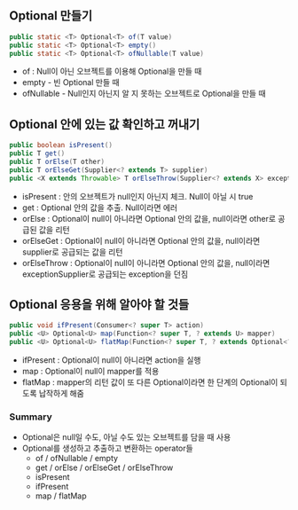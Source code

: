 ## Optional 만들기

```java
public static <T> Optional<T> of(T value)
public static <T> Optional<T> empty()
public static <T> Optional<T> ofNullable(T value)
```

- of : Null이 아닌 오브젝트를 이용해 Optional을 만들 때
- empty - 빈 Optional 만들 때
- ofNullable - Null인지 아닌지 알 지 못하는 오브젝트로 Optional을 만들 때

## Optional 안에 있는 값 확인하고 꺼내기

```java
public boolean isPresent()
public T get()
public T orElse(T other)
public T orElseGet(Supplier<? extends T> supplier)
public <X extends Throwable> T orElseThrow(Supplier<? extends X> exceptionSupplier) throws X
```

- isPresent : 안의 오브젝트가 null인지 아닌지 체크. Null이 아닐 시 true
- get : Optional 안의 값을 추출. Null이라면 에러
- orElse : Optional이 null이 아니라면 Optional 안의 값을, null이라면 other로 공급된 값을 리턴
- orElseGet : Optional이 null이 아니라면 Optional 안의 값을, null이라면 supplier로 공급되는 값을 리턴
- orElseThrow : Optional이 null이 아니라면 Optional 안의 값을, null이라면 exceptionSupplier로 공급되는 exception을 던짐

## Optional 응용을 위해 알아야 할 것들

```java
public void ifPresent(Consumer<? super T> action)
public <U> Optional<U> map(Function<? super T, ? extends U> mapper)
public <U> Optional<U> flatMap(Function<? super T, ? extends Optional<? extends U>> mapper)
```

- ifPresent : Optional이 null이 아니라면 action을 실행
- map : Optional이 null이 mapper를 적용
- flatMap : mapper의 리턴 값이 또 다른 Optional이라면 한 단계의 Optional이 되도록 납작하게 해줌

### Summary
- Optional은 null일 수도, 아닐 수도 있는 오브젝트를 담을 때 사용
- Optional를 생성하고 추출하고 변환하는 operator들
    - of / ofNullable / empty
    - get / orElse / orElseGet / orElseThrow
    - isPresent
    - ifPresent
    - map / flatMap
